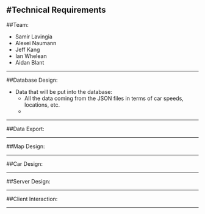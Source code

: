 #Technical Requirements
----
##Team:
+ Samir Lavingia
+ Alexei Naumann
+ Jeff Kang
+ Ian Whelean
+ Aidan Blant

----
##Database Design:
+ Data that will be put into the database:
	+ All the data coming from the JSON files in terms of car speeds, locations, etc.
	+ 

----

##Data Export:


----

##Map Design:


----

##Car Design:


----

##Server Design:


----

##Client Interaction:

----
